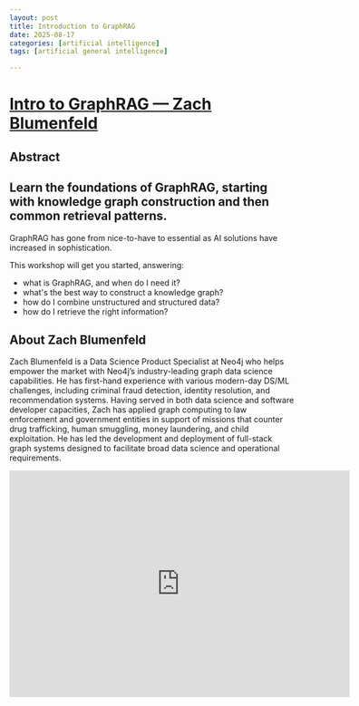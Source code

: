 ```yaml
---
layout: post
title: Introduction to GraphRAG
date: 2025-08-17
categories: [artificial intelligence]
tags: [artificial general intelligence]

---
```


# [Intro to GraphRAG — Zach Blumenfeld](https://www.youtube.com/watch?v=J-9EbJBxcbg)

## Abstract

Learn the foundations of GraphRAG, starting with knowledge graph construction and then common retrieval patterns.
---
GraphRAG has gone from nice-to-have to essential as AI solutions have increased in sophistication. 

This workshop will get you started, answering:

* what is GraphRAG, and when do I need it?
* what's the best way to construct a knowledge graph?
* how do I combine unstructured and structured data?
* how do I retrieve the right information?

## About Zach Blumenfeld
Zach Blumenfeld is a Data Science Product Specialist at Neo4j who helps empower the market with Neo4j’s industry-leading graph data science capabilities. He has first-hand experience with various modern-day DS/ML challenges, including criminal fraud detection, identity resolution, and recommendation systems. Having served in both data science and software developer capacities, Zach has applied graph computing to law enforcement and government entities in support of missions that counter drug trafficking, human smuggling, money laundering, and child exploitation. He has led the development and deployment of full-stack graph systems designed to facilitate broad data science and operational requirements.

<iframe width="600" height="400" src="https://www.youtube.com/embed/J-9EbJBxcbg?si=s2LdTyCflArcxp_Q" title="YouTube video player" frameborder="0" allow="accelerometer; autoplay; clipboard-write; encrypted-media; gyroscope; picture-in-picture; web-share" referrerpolicy="strict-origin-when-cross-origin" allowfullscreen></iframe>